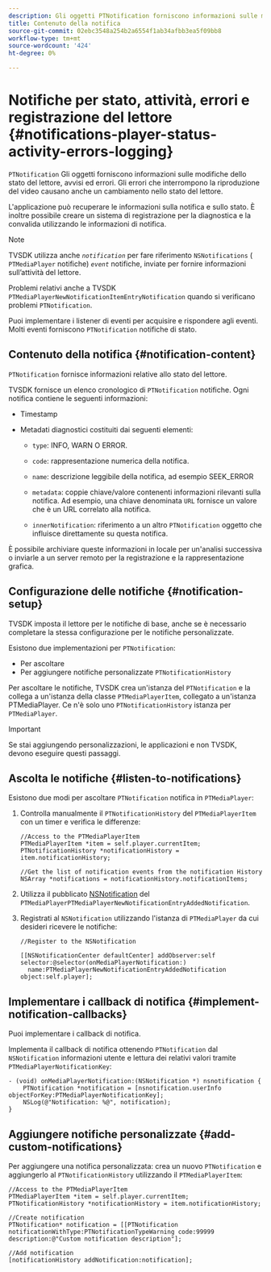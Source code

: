 ```yaml
---
description: Gli oggetti PTNotification forniscono informazioni sulle modifiche dello stato del lettore, avvisi ed errori. Gli errori che interrompono la riproduzione del video causano anche un cambiamento nello stato del lettore.
title: Contenuto della notifica
source-git-commit: 02ebc3548a254b2a6554f1ab34afbb3ea5f09bb8
workflow-type: tm+mt
source-wordcount: '424'
ht-degree: 0%

---
```


# Notifiche per stato, attività, errori e registrazione del lettore {#notifications-player-status-activity-errors-logging}

`PTNotification` Gli oggetti forniscono informazioni sulle modifiche dello stato del lettore, avvisi ed errori. Gli errori che interrompono la riproduzione del video causano anche un cambiamento nello stato del lettore.

L&#39;applicazione può recuperare le informazioni sulla notifica e sullo stato. È inoltre possibile creare un sistema di registrazione per la diagnostica e la convalida utilizzando le informazioni di notifica.

>[!NOTE]
>
>TVSDK utilizza anche *`notification`* per fare riferimento `NSNotifications` ( `PTMediaPlayer` notifiche) *`event`* notifiche, inviate per fornire informazioni sull’attività del lettore.

Problemi relativi anche a TVSDK `PTMediaPlayerNewNotificationItemEntryNotification` quando si verificano problemi `PTNotification`.

Puoi implementare i listener di eventi per acquisire e rispondere agli eventi. Molti eventi forniscono `PTNotification` notifiche di stato.

## Contenuto della notifica {#notification-content}

`PTNotification` fornisce informazioni relative allo stato del lettore.

TVSDK fornisce un elenco cronologico di `PTNotification` notifiche. Ogni notifica contiene le seguenti informazioni:

* Timestamp
* Metadati diagnostici costituiti dai seguenti elementi:

   * `type`: INFO, WARN O ERROR.
   * `code`: rappresentazione numerica della notifica.
   * `name`: descrizione leggibile della notifica, ad esempio SEEK_ERROR
   * `metadata`: coppie chiave/valore contenenti informazioni rilevanti sulla notifica. Ad esempio, una chiave denominata `URL` fornisce un valore che è un URL correlato alla notifica.

   * `innerNotification`: riferimento a un altro `PTNotification` oggetto che influisce direttamente su questa notifica.

È possibile archiviare queste informazioni in locale per un&#39;analisi successiva o inviarle a un server remoto per la registrazione e la rappresentazione grafica.

## Configurazione delle notifiche {#notification-setup}

TVSDK imposta il lettore per le notifiche di base, anche se è necessario completare la stessa configurazione per le notifiche personalizzate.

Esistono due implementazioni per `PTNotification`:

* Per ascoltare
* Per aggiungere notifiche personalizzate `PTNotificationHistory`

Per ascoltare le notifiche, TVSDK crea un&#39;istanza del `PTNotification` e la collega a un&#39;istanza della classe `PTMediaPlayerItem`, collegato a un&#39;istanza PTMediaPlayer. Ce n&#39;è solo uno `PTNotificationHistory` istanza per `PTMediaPlayer`.

>[!IMPORTANT]
>
>Se stai aggiungendo personalizzazioni, le applicazioni e non TVSDK, devono eseguire questi passaggi.

## Ascolta le notifiche {#listen-to-notifications}

Esistono due modi per ascoltare `PTNotification` notifica in `PTMediaPlayer`:

1. Controlla manualmente il `PTNotificationHistory` del `PTMediaPlayerItem` con un timer e verifica le differenze:

   ```
   //Access to the PTMediaPlayerItem  
   PTMediaPlayerItem *item = self.player.currentItem; 
   PTNotificationHistory *notificationHistory = item.notificationHistory; 
   
   //Get the list of notification events from the notification History  
   NSArray *notifications = notificationHistory.notificationItems;
   ```

1. Utilizza il pubblicato [NSNotification](https://developer.apple.com/library/mac/%23documentation/Cocoa/Reference/Foundation/Classes/NSNotification_Class/Reference/Reference.html) del `PTMediaPlayerPTMediaPlayerNewNotificationEntryAddedNotification`.
1. Registrati al `NSNotification` utilizzando l&#39;istanza di `PTMediaPlayer` da cui desideri ricevere le notifiche:

   ```
   //Register to the NSNotification 
   
   [[NSNotificationCenter defaultCenter] addObserver:self selector:@selector(onMediaPlayerNotification:)  
     name:PTMediaPlayerNewNotificationEntryAddedNotification object:self.player];
   ```

## Implementare i callback di notifica {#implement-notification-callbacks}

Puoi implementare i callback di notifica.

Implementa il callback di notifica ottenendo `PTNotification` dal `NSNotification` informazioni utente e lettura dei relativi valori tramite `PTMediaPlayerNotificationKey`:

```
- (void) onMediaPlayerNotification:(NSNotification *) nsnotification { 
    PTNotification *notification = [nsnotification.userInfo objectForKey:PTMediaPlayerNotificationKey]; 
    NSLog(@"Notification: %@", notification); 
}
```

## Aggiungere notifiche personalizzate {#add-custom-notifications}

Per aggiungere una notifica personalizzata: crea un nuovo `PTNotification` e aggiungerlo al `PTNotificationHistory` utilizzando il `PTMediaPlayerItem`:

```
//Access to the PTMediaPlayerItem  
PTMediaPlayerItem *item = self.player.currentItem; 
PTNotificationHistory *notificationHistory = item.notificationHistory; 
 
//Create notification 
PTNotification* notification = [[PTNotification notificationWithType:PTNotificationTypeWarning code:99999 description:@"Custom notification description"]; 
 
//Add notification 
[notificationHistory addNotification:notification];
```
